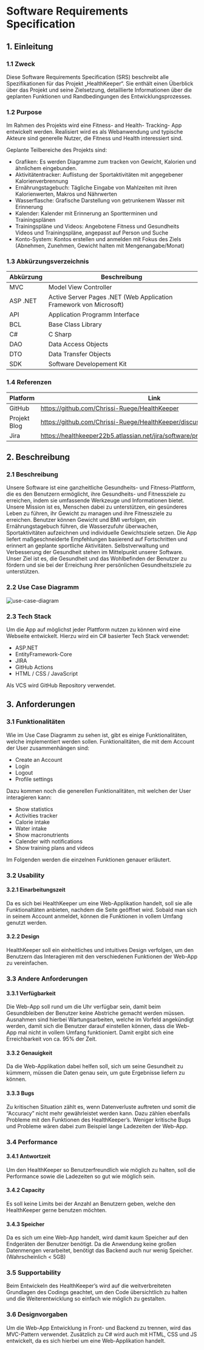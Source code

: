 # Software Requirements Specification

## 1. Einleitung

### 1.1 Zweck

Diese Software Requirements Specification (SRS) beschreibt alle Spezifikationen für das Projekt „HealthKeeper“. Sie
enthält einen Überblick über das Projekt und seine Zielsetzung, detaillierte Informationen über die geplanten Funktionen
und Randbedingungen des Entwicklungsprozesses.

### 1.2 Purpose

Im Rahmen des Projekts wird eine Fitness- and Health- Tracking- App entwickelt werden. Realisiert wird es als
Webanwendung und typische Akteure sind generelle Nutzer, die Fitness und Health interessiert sind.

Geplante Teilbereiche des Projekts sind:

* Grafiken: Es werden Diagramme zum tracken von Gewicht, Kalorien und ähnlichem eingebunden.
* Aktivitätentracker: Auflistung der Sportaktivitäten mit angegebener Kalorienverbrennung
* Ernährungstagebuch: Tägliche Eingabe von Mahlzeiten mit ihren Kalorienwerten, Makros und Nährwerten
* Wasserflasche: Grafische Darstellung von getrunkenem Wasser mit Erinnerung
* Kalender: Kalender mit Erinnerung an Sportterminen und Trainingsplänen
* Trainingspläne und Videos: Angebotene Fitness und Gesundheits Videos und Trainingspläne, angepasst auf Person und
  Suche
* Konto-System: Kontos erstellen und anmelden mit Fokus des Ziels (Abnehmen, Zunehmen, Gewicht halten mit
  Mengenangabe/Monat)

### 1.3 Abkürzungsverzeichnis

| Abkürzung | Beschreibung                                                       |
|-----------|--------------------------------------------------------------------|
| MVC       | Model View Controller                                              |
| ASP .NET  | Active Server Pages .NET (Web Application Framework von Microsoft) |
| API       | Application Programm Interface                                     |
| BCL       | Base Class Library                                                 |
| C#        | C Sharp                                                            |
| DAO       | Data Access Objects                                                |
| DTO       | Data Transfer Objects                                              |
| SDK       | Software Developement Kit                                          |

### 1.4 Referenzen

| Platform     | Link                                                                         |
|--------------|------------------------------------------------------------------------------|
| GitHub       | https://github.com/Chrissi-Ruege/HealthKeeper                                |
| Projekt Blog | https://github.com/Chrissi-Ruege/HealthKeeper/discussions                    |
| Jira         | https://healthkeeper22b5.atlassian.net/jira/software/projects/SCRUM/boards/1 |

## 2. Beschreibung

### 2.1 Beschreibung

Unsere Software ist eine ganzheitliche Gesundheits- und Fitness-Plattform, die es den Benutzern ermöglicht, ihre
Gesundheits- und Fitnessziele zu erreichen, indem sie umfassende Werkzeuge und Informationen bietet. Unsere Mission ist
es, Menschen dabei zu unterstützen, ein gesünderes Leben zu führen, ihr Gewicht zu managen und ihre Fitnessziele zu
erreichen. Benutzer können Gewicht und BMI verfolgen, ein Ernährungstagebuch führen, die Wasserzufuhr überwachen,
Sportaktivitäten aufzeichnen und individuelle Gewichtsziele setzen. Die App liefert maßgeschneiderte Empfehlungen
basierend auf Fortschritten und erinnert an geplante sportliche Aktivitäten. Selbstverwaltung und Verbesserung der
Gesundheit stehen im Mittelpunkt unserer Software. Unser Ziel ist es, die Gesundheit und das Wohlbefinden der Benutzer
zu fördern und sie bei der Erreichung ihrer persönlichen Gesundheitsziele zu unterstützen.

### 2.2 Use Case Diagramm

![use-case-diagram](https://github.com/Chrissi-Ruege/HealthKeeper/assets/20227840/66c8bebe-7a3c-4d1a-ac6e-f02100b0e19b)

### 2.3 Tech Stack

Um die App auf möglichst jeder Plattform nutzen zu können wird eine Webseite entwickelt. Hierzu wird ein C# basierter
Tech Stack verwendet:

* ASP.NET
* EntityFramework-Core
* JIRA
* GitHub Actions
* HTML / CSS / JavaScript

Als VCS wird GitHub Repository verwendet.

## 3. Anforderungen

### 3.1 Funktionalitäten

Wie im Use Case Diagramm zu sehen ist, gibt es einige Funktionalitäten, welche implementiert werden sollen.
Funktionalitäten, die mit dem Account der User zusammenhängen sind:

* Create an Account
* Login
* Logout
* Profile settings

Dazu kommen noch die generellen Funktionalitäten, mit welchen der User interagieren kann:

* Show statistics
* Activities tracker
* Calorie intake
* Water intake
* Show macronutrients
* Calender with notifications
* Show training plans and videos

Im Folgenden werden die einzelnen Funktionen genauer erläutert.

### 3.2 Usability

#### 3.2.1 Einarbeitungszeit

Da es sich bei HealthKeeper um eine Web-Applikation handelt, soll sie alle Funktionaltäten anbieten, nachdem die Seite
geöffnet wird. Sobald man sich in seinem Account anmeldet, können die Funktionen in vollem Umfang genutzt werden.

#### 3.2.2 Design

HealthKeeper soll ein einheitliches und intuitives Design verfolgen, um den Benutzern das Interagieren mit den
verschiedenen Funktionen der Web-App zu vereinfachen.

### 3.3 Andere Anforderungen

#### 3.3.1 Verfügbarkeit

Die Web-App soll rund um die Uhr verfügbar sein, damit beim Gesundbleiben der Benutzer keine Abstriche gemacht werden
müssen. Ausnahmen sind hierbei Wartungsarbeiten, welche im Vorfeld angekündigt werden, damit sich die Benutzer darauf
einstellen können, dass die Web-App mal nicht in vollem Umfang funktioniert. Damit ergibt sich eine Erreichbarkeit von
ca. 95% der Zeit.

#### 3.3.2 Genauigkeit

Da die Web-Applikation dabei helfen soll, sich um seine Gesundheit zu kümmern, müssen die Daten genau sein, um gute
Ergebnisse liefern zu können.

#### 3.3.3 Bugs

Zu kritischen Situation zählt es, wenn Datenverluste auftreten und somit die “Accuracy” nicht mehr gewährleistet werden
kann. Dazu zählen ebenfalls Probleme mit den Funktionen des HealthKeeper’s. Weniger kritische Bugs und Probleme wären
dabei zum Beispiel lange Ladezeiten der Web-App.

### 3.4 Performance

#### 3.4.1 Antwortzeit

Um den HealthKeeper so Benutzerfreundlich wie möglich zu halten, soll die Performance sowie die Ladezeiten so gut wie
möglich sein.

#### 3.4.2 Capacity

Es soll keine Limits bei der Anzahl an Benutzern geben, welche den HealthKeeper gerne benutzen möchten.

#### 3.4.3 Speicher

Da es sich um eine Web-App handelt, wird damit kaum Speicher auf den Endgeräten der Benutzer benötigt.
Da die Anwendung keine großen Datenmengen verarbeitet, benötigt das Backend auch nur wenig Speicher. (Wahrscheinlich <
5GB)

### 3.5 Supportability

Beim Entwickeln des HealthKeeper’s wird auf die weitverbreiteten Grundlagen des Codings geachtet, um den Code
übersichtlich zu halten und die Weiterentwicklung so einfach wie möglich zu gestalten.

### 3.6 Designvorgaben

Um die Web-App Entwicklung in Front- und Backend zu trennen, wird das MVC-Pattern verwendet. Zusätzlich zu C# wird auch
mit HTML, CSS und JS entwickelt, da es sich hierbei um eine Web-Applikation handelt. 
